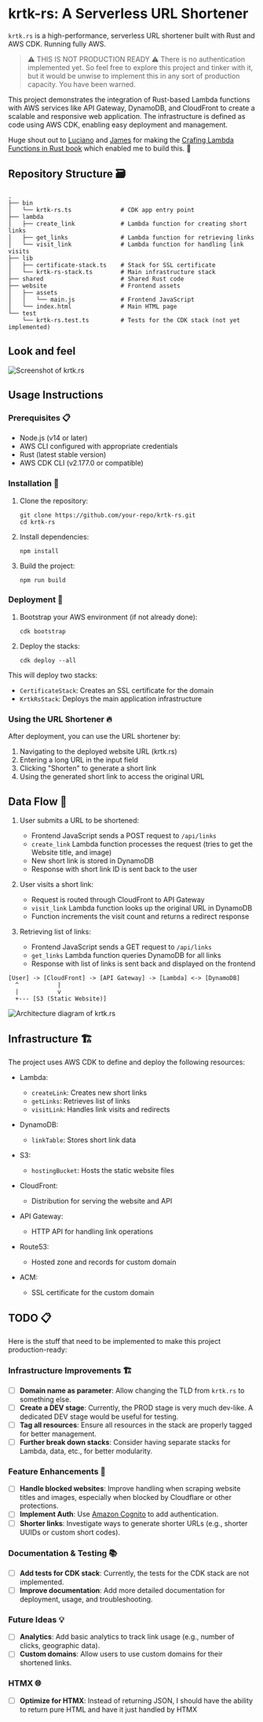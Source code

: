 # krtk-rs: A Serverless URL Shortener

`krtk.rs` is a high-performance, serverless URL shortener built with Rust and AWS CDK. Running fully AWS. 

> ⚠️ THIS IS NOT PRODUCTION READY ⚠️
> There is no authentication implemented yet. So feel free to explore this project and tinker with it, but it would be unwise to implement this in any sort of production capacity. You have been warned.

This project demonstrates the integration of Rust-based Lambda functions with AWS services like API Gateway, DynamoDB, and CloudFront to create a scalable and responsive web application. The infrastructure is defined as code using AWS CDK, enabling easy deployment and management.

Huge shout out to [Luciano](https://www.linkedin.com/in/lucianomammino/) and [James](https://www.linkedin.com/in/james-eastham/) for making the [Crafing Lambda Functions in Rust book](https://rust-lambda.com/) which enabled me to build this. 👏

## Repository Structure 🗃️

```
.
├── bin
│   └── krtk-rs.ts              # CDK app entry point
├── lambda
│   ├── create_link             # Lambda function for creating short links
│   ├── get_links               # Lambda function for retrieving links
│   └── visit_link              # Lambda function for handling link visits
├── lib
│   ├── certificate-stack.ts    # Stack for SSL certificate
│   └── krtk-rs-stack.ts        # Main infrastructure stack
├── shared                      # Shared Rust code
├── website                     # Frontend assets
│   ├── assets
│   │   └── main.js             # Frontend JavaScript
│   └── index.html              # Main HTML page
└── test
    └── krtk-rs.test.ts         # Tests for the CDK stack (not yet implemented)
```

## Look and feel

![Screenshot of krtk.rs](/img/screen.png)

## Usage Instructions

### Prerequisites 📋

- Node.js (v14 or later)
- AWS CLI configured with appropriate credentials
- Rust (latest stable version)
- AWS CDK CLI (v2.177.0 or compatible)

### Installation 💾

1. Clone the repository:
   ```
   git clone https://github.com/your-repo/krtk-rs.git
   cd krtk-rs
   ```

2. Install dependencies:
   ```
   npm install
   ```

3. Build the project:
   ```
   npm run build
   ```

### Deployment 🚀

1. Bootstrap your AWS environment (if not already done):
   ```
   cdk bootstrap
   ```

2. Deploy the stacks:
   ```
   cdk deploy --all
   ```

This will deploy two stacks:
- `CertificateStack`: Creates an SSL certificate for the domain
- `KrtkRsStack`: Deploys the main application infrastructure

### Using the URL Shortener 🔥

After deployment, you can use the URL shortener by:

1. Navigating to the deployed website URL (krtk.rs)
2. Entering a long URL in the input field
3. Clicking "Shorten" to generate a short link
4. Using the generated short link to access the original URL

## Data Flow 🔂

1. User submits a URL to be shortened:
   - Frontend JavaScript sends a POST request to `/api/links`
   - `create_link` Lambda function processes the request (tries to get the Website title, and image)
   - New short link is stored in DynamoDB
   - Response with short link ID is sent back to the user

2. User visits a short link:
   - Request is routed through CloudFront to API Gateway
   - `visit_link` Lambda function looks up the original URL in DynamoDB
   - Function increments the visit count and returns a redirect response

3. Retrieving list of links:
   - Frontend JavaScript sends a GET request to `/api/links`
   - `get_links` Lambda function queries DynamoDB for all links
   - Response with list of links is sent back and displayed on the frontend

```
[User] -> [CloudFront] -> [API Gateway] -> [Lambda] <-> [DynamoDB]
  ^           |
  |           v
  +--- [S3 (Static Website)]
```

![Architecture diagram of krtk.rs](/img/arch.png)

## Infrastructure 🏗️

The project uses AWS CDK to define and deploy the following resources:

- Lambda:
  - `createLink`: Creates new short links
  - `getLinks`: Retrieves list of links
  - `visitLink`: Handles link visits and redirects

- DynamoDB:
  - `linkTable`: Stores short link data

- S3:
  - `hostingBucket`: Hosts the static website files

- CloudFront:
  - Distribution for serving the website and API

- API Gateway:
  - HTTP API for handling link operations

- Route53:
  - Hosted zone and records for custom domain

- ACM:
  - SSL certificate for the custom domain

## TODO 📋

Here is the stuff that need to be implemented to make this project production-ready:

### Infrastructure Improvements 🏗️
- [ ] **Domain name as parameter**: Allow changing the TLD from `krtk.rs` to something else.
- [ ] **Create a DEV stage**: Currently, the PROD stage is very much dev-like. A dedicated DEV stage would be useful for testing.
- [ ] **Tag all resources**: Ensure all resources in the stack are properly tagged for better management.
- [ ] **Further break down stacks**: Consider having separate stacks for Lambda, data, etc., for better modularity.

### Feature Enhancements 🚀
- [ ] **Handle blocked websites**: Improve handling when scraping website titles and images, especially when blocked by Cloudflare or other protections.
- [ ] **Implement Auth**: Use [Amazon Cognito](https://docs.aws.amazon.com/cognito/latest/developerguide/cognito-user-pools.html) to add authentication.
- [ ] **Shorter links**: Investigate ways to generate shorter URLs (e.g., shorter UUIDs or custom short codes).

### Documentation & Testing 📚
- [ ] **Add tests for CDK stack**: Currently, the tests for the CDK stack are not implemented.
- [ ] **Improve documentation**: Add more detailed documentation for deployment, usage, and troubleshooting.

### Future Ideas 💡
- [ ] **Analytics**: Add basic analytics to track link usage (e.g., number of clicks, geographic data).
- [ ] **Custom domains**: Allow users to use custom domains for their shortened links.

### HTMX 🌐
- [ ] **Optimize for HTMX**: Instead of returning JSON, I should have the ability to return pure HTML and have it just handled by HTMX
